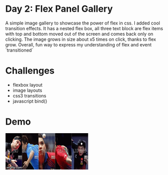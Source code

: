 # Day 2: Flex Panel Gallery


<p>
A simple image gallery to showcase the power of flex in css. I added cool
transition effects. It has a nested flex box, all three text block are flex items with top and bottom moved out of the screen and comes back only on clicking. The image grows in size about x5 times on click, thanks to flex grow. Overall, fun way to express my understanding of flex and event `transitioned`
</p>

# Challenges
- flexbox layout
- image layouts
- css3 transitions
- javascript bind()


# Demo

![](demo.gif)


